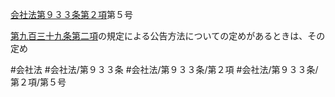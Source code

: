 [会社法第９３３条第２項](会社法＿＿＿＿第９３３条第２項)第５号

[第九百三十九条第二項](会社法＿＿＿＿第９３９条第２項)の規定による公告方法についての定めがあるときは、その定め


#会社法
#会社法/第９３３条
#会社法/第９３３条/第２項
#会社法/第９３３条/第２項/第５号
